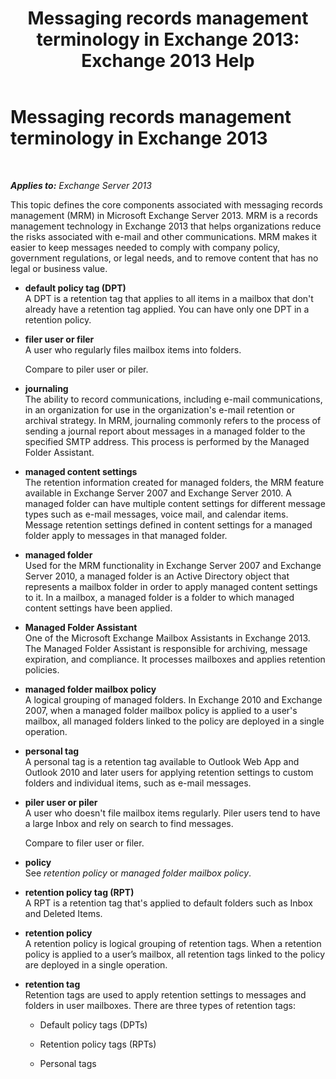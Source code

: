 ﻿---
title: 'Messaging records management terminology in Exchange 2013: Exchange 2013 Help'
TOCTitle: Messaging records management terminology in Exchange 2013
ms:assetid: de3e3503-6de3-4666-aeb9-cd877efb93bb
ms:mtpsurl: https://technet.microsoft.com/en-us/library/Bb408414(v=EXCHG.150)
ms:contentKeyID: 49289434
ms.date: 05/13/2016
mtps_version: v=EXCHG.150
---

# Messaging records management terminology in Exchange 2013

 

_**Applies to:** Exchange Server 2013_


This topic defines the core components associated with messaging records management (MRM) in Microsoft Exchange Server 2013. MRM is a records management technology in Exchange 2013 that helps organizations reduce the risks associated with e-mail and other communications. MRM makes it easier to keep messages needed to comply with company policy, government regulations, or legal needs, and to remove content that has no legal or business value.

  - **default policy tag (DPT)**  
    A DPT is a retention tag that applies to all items in a mailbox that don't already have a retention tag applied. You can have only one DPT in a retention policy.

<!-- end list -->

  - **filer user or filer**  
    A user who regularly files mailbox items into folders.
    
    Compare to piler user or piler.

<!-- end list -->

  - **journaling**  
    The ability to record communications, including e-mail communications, in an organization for use in the organization's e-mail retention or archival strategy. In MRM, journaling commonly refers to the process of sending a journal report about messages in a managed folder to the specified SMTP address. This process is performed by the Managed Folder Assistant.

<!-- end list -->

  - **managed content settings**  
    The retention information created for managed folders, the MRM feature available in Exchange Server 2007 and Exchange Server 2010. A managed folder can have multiple content settings for different message types such as e-mail messages, voice mail, and calendar items. Message retention settings defined in content settings for a managed folder apply to messages in that managed folder.

<!-- end list -->

  - **managed folder**  
    Used for the MRM functionality in Exchange Server 2007 and Exchange Server 2010, a managed folder is an Active Directory object that represents a mailbox folder in order to apply managed content settings to it. In a mailbox, a managed folder is a folder to which managed content settings have been applied.

<!-- end list -->

  - **Managed Folder Assistant**  
    One of the Microsoft Exchange Mailbox Assistants in Exchange 2013. The Managed Folder Assistant is responsible for archiving, message expiration, and compliance. It processes mailboxes and applies retention policies.

<!-- end list -->

  - **managed folder mailbox policy**  
    A logical grouping of managed folders. In Exchange 2010 and Exchange 2007, when a managed folder mailbox policy is applied to a user's mailbox, all managed folders linked to the policy are deployed in a single operation.

<!-- end list -->

  - **personal tag**  
    A personal tag is a retention tag available to Outlook Web App and Outlook 2010 and later users for applying retention settings to custom folders and individual items, such as e-mail messages.

<!-- end list -->

  - **piler user or piler**  
    A user who doesn't file mailbox items regularly. Piler users tend to have a large Inbox and rely on search to find messages.
    
    Compare to filer user or filer.

<!-- end list -->

  - **policy**  
    See *retention policy* or *managed folder mailbox policy*.

<!-- end list -->

  - **retention policy tag (RPT)**  
    A RPT is a retention tag that's applied to default folders such as Inbox and Deleted Items.

<!-- end list -->

  - **retention policy**  
    A retention policy is logical grouping of retention tags. When a retention policy is applied to a user’s mailbox, all retention tags linked to the policy are deployed in a single operation.

<!-- end list -->

  - **retention tag**  
    Retention tags are used to apply retention settings to messages and folders in user mailboxes. There are three types of retention tags:
    
      - Default policy tags (DPTs)
    
      - Retention policy tags (RPTs)
    
      - Personal tags

